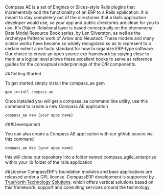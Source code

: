 Compass AE is a set of Engines or Slices-style Rails plugins that incrementally add the functionality of an ERP to a Rails application.
It is meant to stay completely out of the directories that a Rails application developer would use, so your app and public directories are clean for you to use.
It's Object-Relational layer is based conceptually on the phenomenal Data Model Resource Book series, by Len Silverston, as well as the Archetype Patterns work of Arlow and Neustadt. These models and many similar works have become so widely recognized so as to represent to a certain extent a de facto standard for how to organize ERP-type software. Our choice to create an open source erp framework by staying close to them at a logical level allows these excellent books to serve as reference guides for the conceptual underpinnings of the O/R components.

##Getting Started

To get started simply install the compass_ae gem

    gem install compass_ae
    
Once installed you will get a compass_ae command line utility, use this command to create a new Compass AE application

    compass_ae new [your apps name]

###Development

You can also create a Compass AE application with our github source via this command

    compass_ae dev [your apps name]
    
this will clone our repository into a folder named compass_agile_enterprise within your lib folder of the rails application

##License
CompassERP’s foundation modules and base applications are released under a GPL license. CompassERP development is supported by [TrueNorth Technology Solutions](http://www.tntech.biz/home). which offers vertical solutions based on this framework, support and consulting services around the technology.

